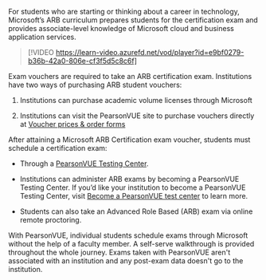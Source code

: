 For students who are starting or thinking about a career in technology, Microsoft’s ARB curriculum prepares students for the certification exam and provides associate-level knowledge of Microsoft cloud and business application services. 

> [!VIDEO https://learn-video.azurefd.net/vod/player?id=e9bf0279-b36b-42a0-806e-cf3f5d5c8c6f] 

Exam vouchers are required to take an ARB certification exam. Institutions have two ways of purchasing ARB student vouchers: 

1. Institutions can purchase academic volume licenses through Microsoft  

1. Institutions can visit the PearsonVUE site to purchase vouchers directly at [Voucher prices & order forms](https://aka.ms/PVUEpricelist)  

After attaining a Microsoft ARB Certification exam voucher, students must schedule a certification exam: 

 - Through a [PearsonVUE Testing Center](https://aka.ms/PVUETC).  

 - Institutions can administer ARB exams by becoming a PearsonVUE Testing Center. If you’d like your institution to become a PearsonVUE Testing Center, visit [Become a PearsonVUE test center](https://aka.ms/BecomePVUETC) to learn more. 

 - Students can also take an Advanced Role Based (ARB) exam via online remote proctoring.  

With PearsonVUE, individual students schedule exams through Microsoft without the help of a faculty member. A self-serve walkthrough is provided throughout the whole journey. Exams taken with PearsonVUE aren't associated with an institution and any post-exam data doesn't go to the institution.  
